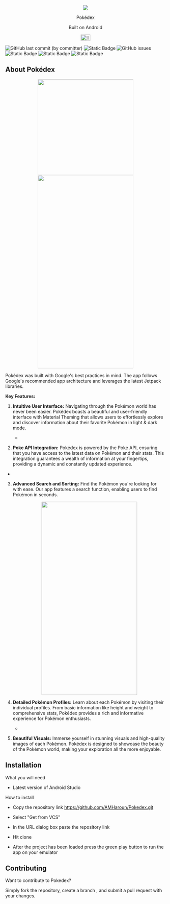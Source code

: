 
<p align="center">
<img src=https://user-images.githubusercontent.com/29473781/180619084-a56960ab-7efa-4e34-9d33-4e3e581d62ff.png>
</p>

<p align="center">Pokédex</p>

<p align="center">Built on Android</p>

<p align="center">
<img src="https://cdn.worldvectorlogo.com/logos/android-logomark.svg" alt="Icon" width="30" height="20">
</p>

![GitHub last commit (by committer)](https://img.shields.io/github/last-commit/AMHaroun/Pokedex) ![Static Badge](https://img.shields.io/badge/tests-Passing-darkgreen) ![GitHub issues](https://img.shields.io/github/issues/AMHaroun/Pokedex?color=blue) ![Static Badge](https://img.shields.io/badge/Github-AMHaroun-blue?logo=github&link=https%3A%2F%2Fgithub.com%2FAMHaroun) ![Static Badge](https://img.shields.io/badge/LinkedIn-AMHaroun-blue?logo=linkedin&link=https%3A%2F%2Fwww.linkedin.com%2Fin%2Fahmed-haroun-53412b267%2F) ![Static Badge](https://img.shields.io/badge/downloads-20-yellow?color=yellow)




## About Pokédex

<p align="center">
<img src="https://i.imgur.com/l5f3DRN.png" width="300" height="">
<img src="https://i.imgur.com/nUlskqz.png" width="300" height="605">
</p>


Pokédex was built with Google's best practices in mind. The app follows Google's recommended app architecture and leverages the latest Jetpack libraries.


**Key Features:**

1. **Intuitive User Interface:**
   Navigating through the Pokémon world has never been easier. Pokédex boasts a beautiful and user-friendly interface with Material Theming that allows users to effortlessly explore and discover information about their favorite Pokémon in light & dark mode.

   -

2. **Poke API Integration:**
   Pokédex is powered by the Poke API, ensuring that you have access to the latest data on Pokémon and their stats. This integration guarantees a wealth of information at your fingertips, providing a dynamic and constantly updated experience.


-

3. **Advanced Search and Sorting:**
   Find the Pokémon you're looking for with ease. Our app features a search function, enabling users to find Pokémon in seconds.

   <p align="center">
   <img src="https://i.imgur.com/BX98PBw.png" width="300" height="605">
   </p>

4. **Detailed Pokémon Profiles:**
   Learn about each Pokémon by visiting their individual profiles. From basic information like height and weight to comprehensive stats, Pokédex provides a rich and informative experience for Pokémon enthusiasts.

   -

5. **Beautiful Visuals:**
   Immerse yourself in stunning visuals and high-quality images of each Pokémon. Pokédex is designed to showcase the beauty of the Pokémon world, making your exploration all the more enjoyable.





## Installation

What you will need

- Latest version of Android Studio

How to install

- Copy the repository link https://github.com/AMHaroun/Pokedex.git

- Select "Get from VCS"

- In the URL dialog box paste the repository link

- Hit clone

- After the project has been loaded press the green play button to run the app on your emulator


## Contributing

Want to contribute to Pokedex?


Simply fork the repository, create a branch , and submit a pull request with your changes.
